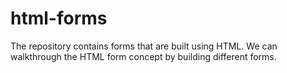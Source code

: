 # html-forms
The repository contains forms that are built using HTML. We can walkthrough the HTML form concept by building different forms.
